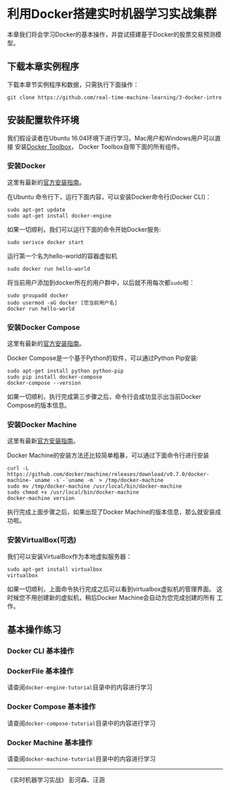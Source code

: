 
# 利用Docker搭建实时机器学习实战集群

本章我们将会学习Docker的基本操作，并尝试搭建基于Docker的股票交易预测模
型。

## 下载本章实例程序

下载本章节实例程序和数据，只需执行下面操作：

```shell
git clone https://github.com/real-time-machine-learning/3-docker-intro
```

## 安装配置软件环境

我们假设读者在Ubuntu 16.04环境下进行学习。Mac用户和Windows用户可以直接
安装[Docker Toolbox](https://www.docker.com/products/docker-toolbox)，
Docker Toolbox自带下面的所有组件。

### 安装Docker 

这里有最新的[官方安装指南](https://docs.docker.com/engine/installation/linux/ubuntulinux/#/install)。

在Ubuntu 命令行下，运行下面内容，可以安装Docker命令行(Docker CLI)：

```shell
sudo apt-get update 
sudo apt-get install docker-engine 
```

如果一切顺利，我们可以运行下面的命令开始Docker服务: 

```shell 
sudo serivce docker start 
``` 

运行第一个名为hello-world的容器虚拟机

```shell
sudo docker run hello-world 
``` 

将当前用户添加到docker所在的用户群中，以后就不用每次都`sudo`啦：

```shell
sudo groupadd docker 
sudo usermod -aG docker [您当前用户名] 
docker run hello-world 
```

### 安装Docker Compose 

这里有最新的[官方安装指南](https://docs.docker.com/compose/install/)。

Docker Compose是一个基于Python的软件，可以通过Python Pip安装:

```shell
sudo apt-get install python python-pip 
sudo pip install docker-compose 
docker-compose --version 
```
如果一切顺利，执行完成第三步骤之后，命令行会成功显示出当前Docker
Compose的版本信息。

### 安装Docker Machine 

这里有最新[官方安装指南](https://docs.docker.com/machine/install-machine/)。

Docker Machine的安装方法还比较简单粗暴，可以通过下面命令行进行安装

```shell
curl -L https://github.com/docker/machine/releases/download/v0.7.0/docker-machine-`uname -s`-`uname -m` > /tmp/docker-machine 
sudo mv /tmp/docker-machine /usr/local/bin/docker-machine
sudo chmod +x /usr/local/bin/docker-machine
docker-machine version 
```

执行完成上面步骤之后，如果出现了Docker Machine的版本信息，那么就安装成
功啦。

### 安装VirtualBox(可选)

我们可以安装VirtualBox作为本地虚拟服务器：

```shell
sudo apt-get install virtualbox 
virtualbox 
```

如果一切顺利，上面命令执行完成之后可以看到virtualbox虚拟机的管理界面。
这时候您不用创建新的虚拟机，稍后Docker Machine会自动为您完成创建的所有
工作。

## 基本操作练习

### Docker CLI 基本操作

### DockerFile 基本操作

请查阅`docker-engine-tutorial`目录中的内容进行学习

### Docker Compose 基本操作

请查阅`docker-compose-tutorial`目录中的内容进行学习

### Docker Machine 基本操作

请查阅`docker-machine-tutorial`目录中的内容进行学习


--- 

《实时机器学习实战》 彭河森、汪涵